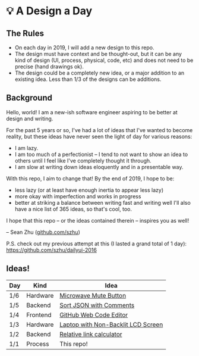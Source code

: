 # :bulb: A Design a Day

## The Rules

- On each day in 2019, I will add a new design to this repo.
- The design must have context and be thought-out, but it can be any kind of design (UI, process, physical, code, etc) and does not need to be precise (hand drawings ok).
- The design could be a completely new idea, or a major addition to an existing idea. Less than 1/3 of the designs can be additions.

## Background

Hello, world! I am a new-ish software engineer aspiring to be better at design and writing.

For the past 5 years or so, I've had a lot of ideas that I've wanted to become reality, but these ideas have never seen the light of day for various reasons:
- I am lazy.
- I am too much of a perfectionist – I tend to not want to show an idea to others until I feel like I've completely thought it through.
- I am slow at writing down ideas eloquently and in a presentable way.

With this repo, I aim to change that! By the end of 2019, I hope to be:
- less lazy (or at least have enough inertia to appear less lazy)
- more okay with imperfection and works in progress
- better at striking a balance between writing fast and writing well 
I'll also have a nice list of 365 ideas, so that's cool, too.

I hope that this repo – or the ideas contained therein – inspires you as well!

– Sean Zhu ([github.com/szhu](https://github.com/szhu))

P.S. check out my previous attempt at this (I lasted a grand total of 1 day): https://github.com/szhu/dailyui-2016

## Ideas!

| Day | Kind     | Idea
| --- | -------  | --------------------- 
| 1/6 | Hardware | [Microwave Mute Button](designs/microwave-mute-button.md)
| 1/5 | Backend  | [Sort JSON with Comments](designs/sort-json-with-comments.md)
| 1/4 | Frontend | [GitHub Web Code Editor](designs/github-web-code-editor.md)
| 1/3 | Hardware | [Laptop with Non-Backlit LCD Screen](designs/laptop-with-non-backlit-lcd-screen.md)
| 1/2 | Backend  | [Relative link calculator](designs/relative-link-calculator.md)
| 1/1 | Process  | This repo!
